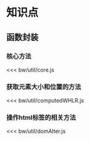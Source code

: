 # 知识点


## 函数封装

### 核心方法

<<< bw/util/core.js

### 获取元素大小和位置的方法

<<< bw/util/computedWHLR.js

### 操作html标签的相关方法

<<< bw/util/domAlter.js

